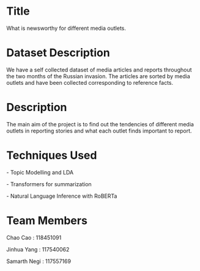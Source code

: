 # Title 

What is newsworthy for different media outlets. 

# Dataset Description  

We have a self collected dataset of media articles and reports throughout the two months of the Russian invasion. The articles are sorted by media outlets and have been collected corresponding to reference facts. 

# Description 

The main aim of the project is to find out the tendencies of different media outlets in reporting stories and what each outlet finds important to report. 

# Techniques Used 

\- Topic Modelling and LDA

\- Transformers for summarization 

\- Natural Language Inference with RoBERTa

# Team Members 

Chao Cao : 118451091

Jinhua Yang : 117540062

Samarth Negi : 117557169